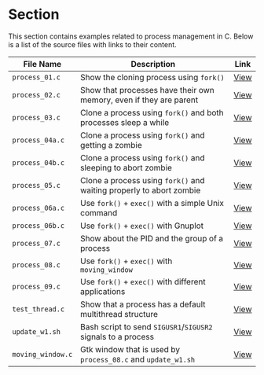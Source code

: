 # Section

This section contains examples related to process management in C. Below is a list of the source files with links to their content.

| File Name          | Description | Link |
|--------------------|-------------|------|
| `process_01.c`     | Show the cloning process using `fork()` | [View](https://github.com/alainlebret/os/blob/master/exemplier/1_process/src/process_01.c) |
| `process_02.c`     | Show that processes have their own memory, even if they are parent | [View](https://github.com/alainlebret/os/blob/master/exemplier/1_process/src/process_02.c) |
| `process_03.c`     | Clone a process using `fork()` and both processes sleep a while | [View](https://github.com/alainlebret/os/blob/master/exemplier/1_process/src/process_03.c) |
| `process_04a.c`    | Clone a process using `fork()` and getting a zombie          | [View](https://github.com/alainlebret/os/blob/master/exemplier/1_process/src/process_04a.c) |
| `process_04b.c`    | Clone a process using `fork()` and sleeping to abort zombie  | [View](https://github.com/alainlebret/os/blob/master/exemplier/1_process/src/process_04b.c) |
| `process_05.c`     | Clone a process using `fork()` and waiting properly to abort zombie | [View](https://github.com/alainlebret/os/blob/master/exemplier/1_process/src/process_05.c) |
| `process_06a.c`    | Use `fork()` + `exec()` with a simple Unix command           | [View](https://github.com/alainlebret/os/blob/master/exemplier/1_process/src/process_06a.c) |
| `process_06b.c`    | Use `fork()` + `exec()` with Gnuplot                         | [View](https://github.com/alainlebret/os/blob/master/exemplier/1_process/src/process_06b.c) |
| `process_07.c`     | Show about the PID and the group of a process                | [View](https://github.com/alainlebret/os/blob/master/exemplier/1_process/src/process_07.c) |
| `process_08.c`     | Use `fork()` + `exec()` with `moving_window`                 | [View](https://github.com/alainlebret/os/blob/master/exemplier/1_process/src/process_08.c) |
| `process_09.c`     | Use `fork()` + `exec()` with different applications          | [View](https://github.com/alainlebret/os/blob/master/exemplier/1_process/src/process_09.c) |
| `test_thread.c`    | Show that a process has a default multithread structure      | [View](https://github.com/alainlebret/os/blob/master/exemplier/1_process/src/test_thread.c) |
| `update_w1.sh`     | Bash script to send `SIGUSR1`/`SIGUSR2` signals to a process | [View](https://github.com/alainlebret/os/blob/master/exemplier/1_process/src/update_w1.sh) |
| `moving_window.c`  | Gtk window that is used by `process_08.c` and `update_w1.sh` | [View](https://github.com/alainlebret/os/blob/master/exemplier/1_process/src/moving_window.c) |
